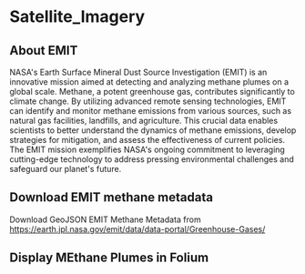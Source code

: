 # Satellite_Imagery

## About EMIT
NASA's Earth Surface Mineral Dust Source Investigation (EMIT) is an innovative mission aimed at detecting and analyzing methane plumes on a global scale. Methane, a potent greenhouse gas, contributes significantly to climate change. By utilizing advanced remote sensing technologies, EMIT can identify and monitor methane emissions from various sources, such as natural gas facilities, landfills, and agriculture. This crucial data enables scientists to better understand the dynamics of methane emissions, develop strategies for mitigation, and assess the effectiveness of current policies. The EMIT mission exemplifies NASA's ongoing commitment to leveraging cutting-edge technology to address pressing environmental challenges and safeguard our planet's future.

## Download EMIT methane metadata
Download GeoJSON EMIT Methane Metadata from https://earth.jpl.nasa.gov/emit/data/data-portal/Greenhouse-Gases/

## Display MEthane Plumes in Folium
